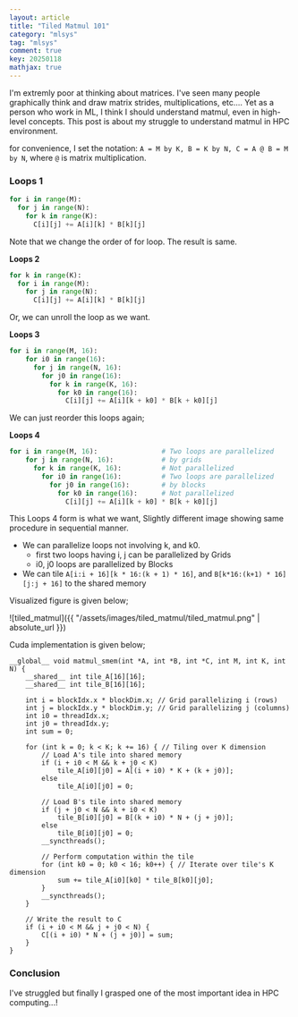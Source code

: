 ```yaml
---
layout: article
title: "Tiled Matmul 101"
category: "mlsys"
tag: "mlsys"
comment: true
key: 20250118
mathjax: true
---
```



I'm extremly poor at thinking about matrices. I've seen many people graphically think and draw matrix strides, multiplications, etc....
Yet as a person who work in ML, I think I should understand matmul, even in high-level concepts. This post is about my struggle to understand matmul in HPC environment.


for convenience, I set the notation: `A = M by K, B = K by N, C = A @ B = M by N`, where `@` is matrix multiplication.

### Loops 1
```python
for i in range(M):
  for j in range(N):
    for k in range(K):
      C[i][j] += A[i][k] * B[k][j]
```
Note that we change the order of for loop. The result is same.

**Loops 2**
```python
for k in range(K):
  for i in range(M):
    for j in range(N):
      C[i][j] += A[i][k] * B[k][j]
```


Or, we can unroll the loop as we want.

**Loops 3**
```python
for i in range(M, 16):
    for i0 in range(16):
      for j in range(N, 16):
        for j0 in range(16):
          for k in range(K, 16):
            for k0 in range(16):
              C[i][j] += A[i][k + k0] * B[k + k0][j]
```

We can just reorder this loops again;

**Loops 4**
```python
for i in range(M, 16):                # Two loops are parallelized
    for j in range(N, 16):            # by grids
      for k in range(K, 16):          # Not parallelized
        for i0 in range(16):          # Two loops are parallelized
          for j0 in range(16):        # by blocks
            for k0 in range(16):      # Not parallelized
              C[i][j] += A[i][k + k0] * B[k + k0][j]
```
This Loops 4 form is what we want, Slightly different image showing same procedure in sequential manner.

- We can parallelize loops not involving k, and k0.
    - first two loops having i, j can be parallelized by Grids
    - i0, j0 loops are parallelized by Blocks
- We can tile `A[i:i + 16][k * 16:(k + 1) * 16]`, and `B[k*16:(k+1) * 16][j:j + 16]` to the shared memory

Visualized figure is given below;

![tiled_matmul]({{ "/assets/images/tiled_matmul/tiled_matmul.png" | absolute_url }})


Cuda implementation is given below;
```CUDA
__global__ void matmul_smem(int *A, int *B, int *C, int M, int K, int N) {
    __shared__ int tile_A[16][16];
    __shared__ int tile_B[16][16];

    int i = blockIdx.x * blockDim.x; // Grid parallelizing i (rows)
    int j = blockIdx.y * blockDim.y; // Grid parallelizing j (columns)
    int i0 = threadIdx.x;
    int j0 = threadIdx.y;
    int sum = 0;

    for (int k = 0; k < K; k += 16) { // Tiling over K dimension
        // Load A's tile into shared memory
        if (i + i0 < M && k + j0 < K)
            tile_A[i0][j0] = A[(i + i0) * K + (k + j0)];
        else
            tile_A[i0][j0] = 0;

        // Load B's tile into shared memory
        if (j + j0 < N && k + i0 < K)
            tile_B[i0][j0] = B[(k + i0) * N + (j + j0)];
        else
            tile_B[i0][j0] = 0;
        __syncthreads();

        // Perform computation within the tile
        for (int k0 = 0; k0 < 16; k0++) { // Iterate over tile's K dimension
            sum += tile_A[i0][k0] * tile_B[k0][j0];
        }
        __syncthreads();
    }

    // Write the result to C
    if (i + i0 < M && j + j0 < N) {
        C[(i + i0) * N + (j + j0)] = sum;
    }
}
```


### Conclusion
I've struggled but finally I grasped one of the most important idea in HPC computing...!

